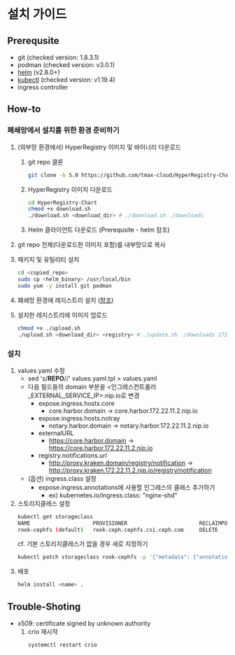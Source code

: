 # 설치 가이드

## Prerequsite

- git (checked version: 1.8.3.1)
- podman (checked version: v3.0.1)
- [helm](https://helm.sh/docs/intro/install/) (v2.8.0+)
- [kubectl](https://kubernetes.io/ko/docs/tasks/tools/install-kubectl-linux/) (checked version: v1.19.4)
- ingress controller

## How-to

### 폐쇄망에서 설치를 위한 환경 준비하기

1. (외부망 환경에서) HyperRegistry 이미지 및 바이너리 다운로드

   1. git repo 클론
      ```bash
      git clone -b 5.0 https://github.com/tmax-cloud/HyperRegistry-Chart
      ```
   2. HyperRegistry 이미지 다운로드
      ```bash
      cd HyperRegistry-Chart
      chmod +x download.sh
      ./download.sh <download_dir> # ./download.sh ./downloads
      ```
   3. Helm 클라이언트 다운로드 (Prerequsite - helm 참조)

2. git repo 전체(다운로드한 이미지 포함)를 내부망으로 복사

3. 패키지 및 유틸리티 설치

   ```bash
   cd <copied_repo>
   sudo cp <helm_binary> /usr/local/bin
   sudo yum -y install git podman
   ```

4. 폐쇄망 환경에 레지스트리 설치 ([참조](https://github.com/tmax-cloud/install-registry/tree/5.0))

5. 설치한 레지스트리에 이미지 업로드

   ```bash
   chmod +x ./upload.sh
   ./upload.sh <download_dir> <registry> # ./update.sh ./downloads 172.22.11.2:5000
   ```

### 설치

1. values.yaml 수정
   - sed 's/**REPO**/<registry>/' values.yaml.tpl > values.yaml
   - 다음 필드들의 domain 부분을 <인그레스컨트롤러\_EXTERNAL_SERVICE_IP>.nip.io로 변경
     - expose.ingress.hosts.core
       - core.harbor.domain -> core.harbor.172.22.11.2.nip.io
     - expose.ingress.hosts.notray
       - notary.harbor.domain -> notary.harbor.172.22.11.2.nip.io
     - externalURL
       - https://core.harbor.domain -> https://core.harbor.172.22.11.2.nip.io
     - registry.notifications.url
       - http://proxy.kraken.domain/registry/notification -> http://proxy.kraken.172.22.11.2.nip.io/registry/notification
   - (옵션) ingress.class 설정
     - expose.ingress.annotations에 사용할 인그레스의 클래스 추가하기
       - ex) kubernetes.io/ingress.class: "nginx-shd"
2. 스토리지클래스 설정
   ```bash
   kubectl get storageclass
   NAME                    PROVISIONER                       RECLAIMPOLICY      VOLUMEBINDINGMODE   ALLOWVOLUMEEXPANSION   AGE              AGE
   rook-cephfs (default)   rook-ceph.cephfs.csi.ceph.com     DELETE             Immediate           true                   1d
   ```
   cf. 기본 스토리지클래스가 없을 경우 새로 지정하기
   ```bash
   kubectl patch storageclass rook-cephfs -p '{"metadata": {"annotations":{"storageclass.kubernetes.io/is-default-class":"true"}}}'
   ```
3. 배포
   ```bash
   helm install <name> .
   ```

## Trouble-Shoting

- x509: certificate signed by unknown authority
  1.  crio 재시작
      ```bash
      systemctl restart crio
      ```
